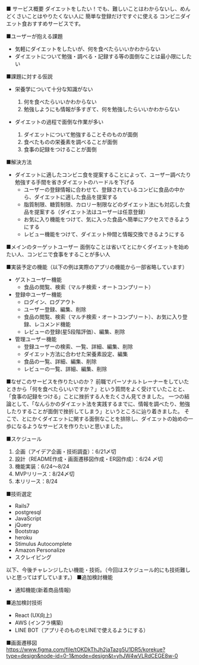 ■ サービス概要
ダイエットをしたい！でも、難しいことはわからないし、めんどくさいことはやりたくない人に
簡単な登録だけですぐに使える
コンビニダイエット食おすすめサービスです。

■ユーザーが抱える課題
- 気軽にダイエットをしたいが、何を食べたらいいかわからない
- ダイエットについて勉強・調べる・記録する等の面倒なことは最小限にしたい

■課題に対する仮説
- 栄養学について十分な知識がない
  1. 何を食べたらいいかわからない
  2. 勉強しようにも情報が多すぎて、何を勉強したらいいかわからない

- ダイエットの過程で面倒な作業が多い
  1. ダイエットについて勉強することそのものが面倒
  2. 食べたものの栄養素を調べることが面倒
  3. 食事の記録をつけることが面倒

■解決方法
- ダイエットに適したコンビニ食を提案することによって、ユーザー調べたり勉強する手間を省きダイエットのハードルを下げる
  - ユーザーの登録情報に合わせて、登録されているコンビに食品の中から、ダイエットに適した食品を提案する
  - 脂質制限、糖質制限、カロリー制限などのダイエット法にも対応した食品を提案する（ダイエット法はユーザーは任意登録）
  - お気に入り機能をつけて、気に入った食品へ簡単にアクセスできるようにする
  - レビュー機能をつけて、ダイエット仲間と情報交換できるようにする

■メインのターゲットユーザー
面倒なことは省いてとにかくダイエットを始めたい人、コンビニで食事をすることが多い人

■実装予定の機能（以下の例は実際のアプリの機能から一部省略しています）
- ゲストユーザー機能
  - 食品の閲覧、検索（マルチ検索・オートコンプリート）
- 登録中ユーザー機能
  - ログイン、ログアウト
  - ユーザー登録、編集、削除
  - 食品の閲覧、検索（マルチ検索・オートコンプリート）、お気に入り登録、レコメンド機能
  - レビューの登録(星5段階評価）、編集、削除
- 管理ユーザー機能
  - 登録ユーザーの検索、一覧、詳細、編集、削除
  - ダイエット方法に合わせた栄養素設定、編集
  - 食品の一覧、詳細、編集、削除
  - レビューの一覧、詳細、編集、削除

■なぜこのサービスを作りたいのか？
前職でパーソナルトレーナーをしていたときから「何を食べたらいいですか？」という質問をよく受けていたことと、「食事の記録をつける」ことに挫折する人をたくさん見てきました。
一つの結論として、「なんらかのダイエット法を実践するまでに、情報を調べたり、勉強したりすることが面倒で挫折してしまう」というところに辿り着きました。
そこで、とにかくダイエットに関する面倒なことを排除し、ダイエットの始めの一歩になるようなサービスを作りたいと思いました。

■スケジュール
1. 企画（アイデア企画・技術調査）：6/21〆切
2. 設計（README作成・画面遷移図作成・ER図作成）：6/24 〆切
3. 機能実装：6/24〜8/24
4. MVPリリース：8/24〆切
5. 本リリース：8/24

■技術選定
- Rails7
- postgresql
- JavaScript
- jQuery
- Bootstrap
- heroku
- Stimulus Autocomplete
- Amazon Personalize
- スクレイピング

以下、今後チャレンジしたい機能・技術。（今回はスケジュール的にも技術難しいと思ってはずしています。）
■追加検討機能
- 通知機能(新着商品情報)

■追加検討技術
- React (UX向上)
- AWS (インフラ構築)
- LINE BOT（アプリそのものをLINEで使えるようにする）

■画面遷移図
https://www.figma.com/file/tOKDkThJh2jaTazg5U1DR5/korekue?type=design&node-id=0-1&mode=design&t=yhJW4wVLRdCEGE8w-0

